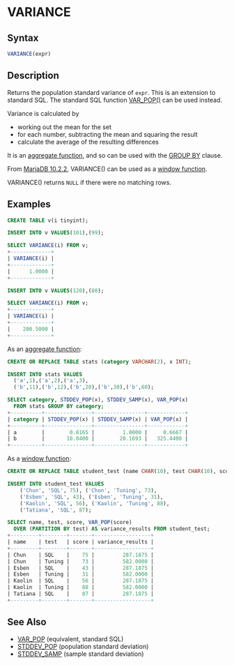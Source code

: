 # VARIANCE

## Syntax

```sql
VARIANCE(expr) 
```

## Description

Returns the population standard variance of `expr`. This is an extension to
standard SQL. The standard SQL function [VAR_POP()](/built-in-functions/aggregate-functions/var_pop) can be used
instead.

Variance is calculated by

- working out the mean for the set
- for each number, subtracting the mean and squaring the result
- calculate the average of the resulting differences

It is an [aggregate function](/built-in-functions/aggregate-functions), and so can be used with the [GROUP BY](/sql-statements-structure/sql-statements/data-manipulation/selecting-data/group-by) clause.

From [MariaDB 10.2.2](/kb/en/mariadb-1022-release-notes/), VARIANCE() can be used as a [window function](/built-in-functions/special-functions/window-functions).

VARIANCE() returns `NULL` if there were no matching rows.

## Examples

```sql
CREATE TABLE v(i tinyint);

INSERT INTO v VALUES(101),(99);

SELECT VARIANCE(i) FROM v;
+-------------+
| VARIANCE(i) |
+-------------+
|      1.0000 |
+-------------+

INSERT INTO v VALUES(120),(80);

SELECT VARIANCE(i) FROM v;
+-------------+
| VARIANCE(i) |
+-------------+
|    200.5000 |
+-------------+
```

As an [aggregate function](/built-in-functions/aggregate-functions):

```sql
CREATE OR REPLACE TABLE stats (category VARCHAR(2), x INT);

INSERT INTO stats VALUES 
  ('a',1),('a',2),('a',3),
  ('b',11),('b',12),('b',20),('b',30),('b',60);

SELECT category, STDDEV_POP(x), STDDEV_SAMP(x), VAR_POP(x) 
  FROM stats GROUP BY category;
+----------+---------------+----------------+------------+
| category | STDDEV_POP(x) | STDDEV_SAMP(x) | VAR_POP(x) |
+----------+---------------+----------------+------------+
| a        |        0.8165 |         1.0000 |     0.6667 |
| b        |       18.0400 |        20.1693 |   325.4400 |
+----------+---------------+----------------+------------+
```

As a [window function](/built-in-functions/special-functions/window-functions):

```sql
CREATE OR REPLACE TABLE student_test (name CHAR(10), test CHAR(10), score TINYINT);

INSERT INTO student_test VALUES 
    ('Chun', 'SQL', 75), ('Chun', 'Tuning', 73), 
    ('Esben', 'SQL', 43), ('Esben', 'Tuning', 31), 
    ('Kaolin', 'SQL', 56), ('Kaolin', 'Tuning', 88), 
    ('Tatiana', 'SQL', 87);

SELECT name, test, score, VAR_POP(score) 
  OVER (PARTITION BY test) AS variance_results FROM student_test;
+---------+--------+-------+------------------+
| name    | test   | score | variance_results |
+---------+--------+-------+------------------+
| Chun    | SQL    |    75 |         287.1875 |
| Chun    | Tuning |    73 |         582.0000 |
| Esben   | SQL    |    43 |         287.1875 |
| Esben   | Tuning |    31 |         582.0000 |
| Kaolin  | SQL    |    56 |         287.1875 |
| Kaolin  | Tuning |    88 |         582.0000 |
| Tatiana | SQL    |    87 |         287.1875 |
+---------+--------+-------+------------------+
```

## See Also

- [VAR_POP](/built-in-functions/aggregate-functions/var_pop) (equivalent, standard SQL)
- [STDDEV_POP](/built-in-functions/aggregate-functions/stddev_pop) (population standard deviation)
- [STDDEV_SAMP](/built-in-functions/aggregate-functions/stddev_samp) (sample standard deviation)